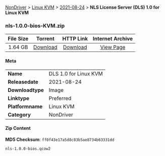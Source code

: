 
[NonDriver](/README.md)  >  [Linux KVM](/index/NonDriver/Linux_KVM.md)  >  [2021-08-24](/index/NonDriver/Linux_KVM/2021-08-24.md)  >  **NLS License Server (DLS) 1.0 for Linux KVM**


### nls-1.0.0-bios-KVM.zip

| **File Size** | **Torrent**  | **HTTP Link** | **Internet Archive** |
|:-------------:|:------------:|:-------------:|:--------------------:|
| 1.64 GB |  [Download](https://archive.org/download/nvgpu_nls-1.0.0-bios-KVM.zip/nvgpu_nls-1.0.0-bios-KVM.zip_archive.torrent)       | [Download](https://archive.org/compress/nvgpu_nls-1.0.0-bios-KVM.zip) | [View Page](https://archive.org/details/nvgpu_nls-1.0.0-bios-KVM.zip)       |

#### Meta

<table>
<tr><td><strong>Name</strong></td><td>DLS 1.0 for Linux KVM</td></tr>
<tr><td><strong>Releasedate</strong></td><td>2021-08-24</td></tr>
<tr><td><strong>Downloadtype</strong></td><td>Image</td></tr>
<tr><td><strong>Linktype</strong></td><td>Preferred</td></tr>
<tr><td><strong>Platformname</strong></td><td>Linux KVM</td></tr>
<tr><td><strong>Category</strong></td><td>NonDriver</td></tr>
</table>

#### Zip Content

**MD5 Checksum**: `ff0f43e17a5d8c83b5ae8734b63331dd`

```text
nls-1.0.0-bios.qcow2
```